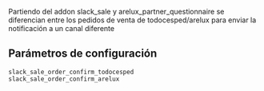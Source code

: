 Partiendo del addon slack_sale y arelux_partner_questionnaire se diferencian entre los pedidos de venta de todocesped/arelux para enviar la notificación a un canal diferente

## Parámetros de configuración
```
slack_sale_order_confirm_todocesped
slack_sale_order_confirm_arelux
``` 
